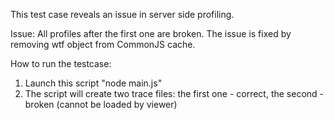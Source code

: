 This test case reveals an issue in server side profiling.

Issue: All profiles after the first one are broken. 
The issue is fixed by removing wtf object from CommonJS cache.

How to run the testcase:
  1. Launch this script "node main.js"
  2. The script will create two trace files: the first one - correct, the second - broken (cannot be loaded by viewer)
